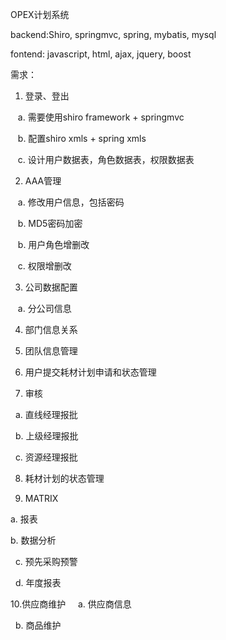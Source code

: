 OPEX计划系统

backend:Shiro, springmvc, spring, mybatis, mysql

fontend: javascript, html, ajax, jquery, boost

需求：

1. 登录、登出

    a. 需要使用shiro framework + springmvc

    b. 配置shiro xmls + spring xmls

    c. 设计用户数据表，角色数据表，权限数据表
    
2. AAA管理

    a. 修改用户信息，包括密码

    b. MD5密码加密

    b. 用户角色增删改

    c. 权限增删改
    
3. 公司数据配置

    a. 分公司信息
    
4. 部门信息关系

5. 团队信息管理

6. 用户提交耗材计划申请和状态管理

7. 审核

   a. 直线经理报批

   b. 上级经理报批

   c. 资源经理报批

8. 耗材计划的状态管理

9.  MATRIX

   a. 报表

   b. 数据分析

   c. 预先采购预警

   d. 年度报表

10.供应商维护
   
   a. 供应商信息
   
   b. 商品维护

